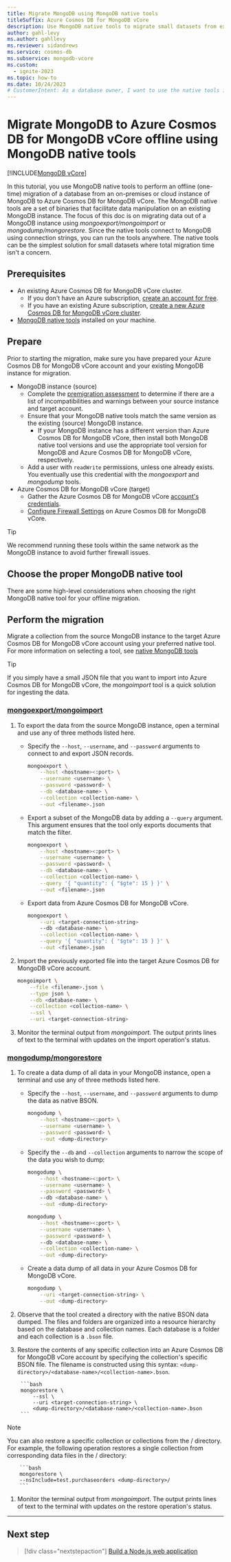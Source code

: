 ```yaml
---
title: Migrate MongoDB using MongoDB native tools
titleSuffix: Azure Cosmos DB for MongoDB vCore
description: Use MongoDB native tools to migrate small datasets from existing MongoDB instances to Azure Cosmos DB for MongoDB vCore offline.
author: gahl-levy
ms.author: gahllevy
ms.reviewer: sidandrews
ms.service: cosmos-db
ms.subservice: mongodb-vcore
ms.custom:
  - ignite-2023
ms.topic: how-to
ms.date: 10/24/2023
# CustomerIntent: As a database owner, I want to use the native tools in MongoDB Core so that I can migrate an existing dataset to Azure Cosmos DB for MongoDB vCore.
---
```


# Migrate MongoDB to Azure Cosmos DB for MongoDB vCore offline using MongoDB native tools

[!INCLUDE[MongoDB vCore](~/reusable-content/ce-skilling/azure/includes/cosmos-db/includes/appliesto-mongodb-vcore.md)]

In this tutorial, you use MongoDB native tools to perform an offline (one-time) migration of a database from an on-premises or cloud instance of MongoDB to Azure Cosmos DB for MongoDB vCore. The MongoDB native tools are a set of binaries that facilitate data manipulation on an existing MongoDB instance. The focus of this doc is on migrating data out of a MongoDB instance using *mongoexport/mongoimport* or *mongodump/mongorestore*. Since the native tools connect to MongoDB using connection strings, you can run the tools anywhere. The native tools can be the simplest solution for small datasets where total migration time isn't a concern.

## Prerequisites

- An existing Azure Cosmos DB for MongoDB vCore cluster.
  - If you don't have an Azure subscription, [create an account for free](https://azure.microsoft.com/free).
  - If you have an existing Azure subscription, [create a new Azure Cosmos DB for MongoDB vCore cluster](quickstart-portal.md).
- [MongoDB native tools](https://www.mongodb.com/try/download/database-tools) installed on your machine.

## Prepare

Prior to starting the migration, make sure you have prepared your Azure Cosmos DB for MongoDB vCore account and your existing MongoDB instance for migration.

- MongoDB instance (source)
  - Complete the [premigration assessment](../pre-migration-steps.md#pre-migration-assessment) to determine if there are a list of incompatibilities and warnings between your source instance and target account.
  - Ensure that your MongoDB native tools match the same version as the existing (source) MongoDB instance.
    - If your MongoDB instance has a different version than Azure Cosmos DB for MongoDB vCore, then install both MongoDB native tool versions and use the appropriate tool version for MongoDB and Azure Cosmos DB for MongoDB vCore, respectively.
  - Add a user with `readWrite` permissions, unless one already exists. You eventually use this credential with the *mongoexport* and *mongodump* tools.
- Azure Cosmos DB for MongoDB vCore (target)
  - Gather the Azure Cosmos DB for MongoDB vCore [account's credentials](./quickstart-portal.md#get-cluster-credentials).
  - [Configure Firewall Settings](./security.md#network-security-options) on Azure Cosmos DB for MongoDB vCore.

> [!TIP]
> We recommend running these tools within the same network as the MongoDB instance to avoid further firewall issues.

## Choose the proper MongoDB native tool

There are some high-level considerations when choosing the right MongoDB native tool for your offline migration.

## Perform the migration

Migrate a collection from the source MongoDB instance to the target Azure Cosmos DB for MongoDB vCore account using your preferred native tool. For more information on selecting a tool, see [native MongoDB tools](migration-options.md#native-mongodb-tools-offline)

> [!TIP]
> If you simply have a small JSON file that you want to import into Azure Cosmos DB for MongoDB vCore, the *mongoimport* tool is a quick solution for ingesting the data.

### [mongoexport/mongoimport](#tab/export-import)

1. To export the data from the source MongoDB instance, open a terminal and use any of three methods listed here.

    - Specify the ``--host``, ``--username``, and ``--password`` arguments to connect to and export JSON records.

        ```bash
        mongoexport \
            --host <hostname><:port> \
            --username <username> \
            --password <password> \
            --db <database-name> \
            --collection <collection-name> \
            --out <filename>.json
        ```

    - Export a subset of the MongoDB data by adding a ``--query`` argument. This argument ensures that the tool only exports documents that match the filter.

        ```bash
        mongoexport \
            --host <hostname><:port> \
            --username <username> \
            --password <password> \
            --db <database-name> \
            --collection <collection-name> \
            --query '{ "quantity": { "$gte": 15 } }' \
            --out <filename>.json
        ```

    - Export data from Azure Cosmos DB for MongoDB vCore.

        ```bash
        mongoexport \
            --uri <target-connection-string>
            --db <database-name> \
            --collection <collection-name> \
            --query '{ "quantity": { "$gte": 15 } }' \
            --out <filename>.json
        ```

1. Import the previously exported file into the target Azure Cosmos DB for MongoDB vCore account.

    ```bash
    mongoimport \
        --file <filename>.json \
        --type json \
        --db <database-name> \
        --collection <collection-name> \
        --ssl \
        --uri <target-connection-string>
    ```

1. Monitor the terminal output from *mongoimport*. The output prints lines of text to the terminal with updates on the import operation's status.

### [mongodump/mongorestore](#tab/dump-restore)

1. To create a data dump of all data in your MongoDB instance, open a terminal and use any of three methods listed here.

    - Specify the ``--host``, ``--username``, and ``--password`` arguments to dump the data as native BSON.

        ```bash
        mongodump \
            --host <hostname><:port> \
            --username <username> \
            --password <password> \
            --out <dump-directory>
        ```

    - Specify the ``--db`` and ``--collection`` arguments to narrow the scope of the data you wish to dump:

        ```bash
        mongodump \
            --host <hostname><:port> \
            --username <username> \
            --password <password> \    
            --db <database-name> \
            --out <dump-directory>
        ```

        ```bash
        mongodump \
            --host <hostname><:port> \
            --username <username> \
            --password <password> \    
            --db <database-name> \
            --collection <collection-name> \
            --out <dump-directory>
        ```

    - Create a data dump of all data in your Azure Cosmos DB for MongoDB vCore.

        ```bash
        mongodump \
            --uri <target-connection-string> \
            --out <dump-directory>
        ```

1. Observe that the tool created a directory with the native BSON data dumped. The files and folders are organized into a resource hierarchy based on the database and collection names. Each database is a folder and each collection is a `.bson` file.

1. Restore the contents of any specific collection into an Azure Cosmos DB for MongoDB vCore account by specifying the collection's specific BSON file. The filename is constructed using this syntax: `<dump-directory>/<database-name>/<collection-name>.bson`.

        ```bash
        mongorestore \ 
            --ssl \
            --uri <target-connection-string> \
            <dump-directory>/<database-name>/<collection-name>.bson
        ```
> [!NOTE]  
> You can also restore a specific collection or collections from the <dump-directory>/ directory. For example, the following operation restores a single collection from corresponding data files in the <dump-directory>/ directory:

        ```bash
        mongorestore \
        --nsInclude=test.purchaseorders <dump-directory>/
        ```
    
1. Monitor the terminal output from *mongoimport*. The output prints lines of text to the terminal with updates on the restore operation's status.

---

## Next step

> [!div class="nextstepaction"]
> [Build a Node.js web application](tutorial-nodejs-web-app.md)

